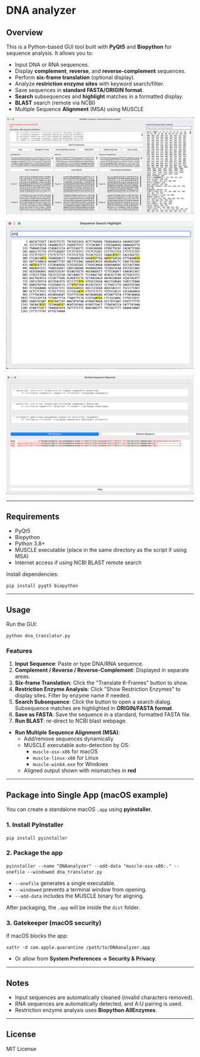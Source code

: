 # DNA analyzer

## Overview

This is a Python-based GUI tool built with **PyQt5** and **Biopython** for sequence analysis. It allows you to:

- Input DNA or RNA sequences.
- Display **complement**, **reverse**, and **reverse-complement** sequences.
- Perform **six-frame translation** (optional display).
- Analyze **restriction enzyme sites** with keyword search/filter.
- Save sequences in **standard FASTA/ORIGIN format**.
- **Search** subsequences and **highlight** matches in a formatted display.
- **BLAST** search (remote via NCBI)
- Multiple Sequence **Alignment** (MSA) using MUSCLE

![GUI](https://raw.githubusercontent.com/zhaoshuoxp/DNAanalyzer/refs/heads/main//screenshot1.png)

![GUI](https://raw.githubusercontent.com/zhaoshuoxp/DNAanalyzer/refs/heads/main/screenshot2.png)

![GUI](https://raw.githubusercontent.com/zhaoshuoxp/DNAanalyzer/refs/heads/main/screenshot3.png)

------

## Requirements

- PyQt5
- Biopython
- Python 3.8+
- MUSCLE executable (place in the same directory as the script if using MSA)
- Internet access if using NCBI BLAST remote search

Install dependencies:

```
pip install pyqt5 biopython
```

------

## Usage

Run the GUI:

```
python dna_translator.py
```

### Features

1. **Input Sequence**: Paste or type DNA/RNA sequence.
2. **Complement / Reverse / Reverse-Complement**: Displayed in separate areas.
3. **Six-frame Translation**: Click the "Translate 6-Frames" button to show.
4. **Restriction Enzyme Analysis**: Click "Show Restriction Enzymes" to display sites. Filter by enzyme name if needed.
5. **Search Subsequence**: Click the button to open a search dialog. Subsequence matches are highlighted in **ORIGIN/FASTA format**.
6. **Save as FASTA**: Save the sequence in a standard, formatted FASTA file.
7. **Run BLAST**: re-direct to NCBI blast webpage.
- **Run Multiple Sequence Alignment (MSA)**:
  - Add/remove sequences dynamically
  - MUSCLE executable auto-detection by OS:
    - `muscle-osx-x86` for macOS
    - `muscle-linux-x86` for Linux
    - `muscle-win64.exe` for Windows
  - Aligned output shown with mismatches in **red**

------

## Package into Single App (macOS example)

You can create a standalone macOS `.app` using **pyinstaller**.

### 1. Install PyInstaller

```
pip install pyinstaller
```

### 2. Package the app

```
pyinstaller --name "DNAanalyzer" --add-data "muscle-osx-x86:." --onefile --windowed dna_translator.py
```

- `--onefile` generates a single executable.
- `--windowed` prevents a terminal window from opening.
- `--add-data` includes the MUSCLE binary for aligning.

After packaging, the `.app` will be inside the `dist` folder.

### 3. Gatekeeper (macOS security)

If macOS blocks the app:

```
xattr -d com.apple.quarantine /path/to/DNAanalyzer.app
```

- Or allow from **System Preferences → Security & Privacy**.

------

## Notes

- Input sequences are automatically cleaned (invalid characters removed).
- RNA sequences are automatically detected, and A:U pairing is used.
- Restriction enzyme analysis uses **Biopython AllEnzymes**.

------

## License

MIT License